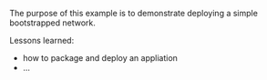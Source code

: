 
The purpose of this example is to demonstrate deploying a simple bootstrapped network. 

Lessons learned:
- how to package and deploy an appliation
- ... 

